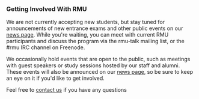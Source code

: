 ### Getting Involved With RMU

We are not currently accepting new students, but stay tuned for announcements of new entrance exams and other public events on our [news page](/changelog.html).  While you're waiting, you can meet with current RMU participants and discuss the program via the rmu-talk mailing list, or the #rmu IRC channel on Freenode.

We occasionally hold events that are open to the public, such as meetings with guest speakers or study sessions hosted by our staff and alumni. These events will also be announced on our [news page](/changelog.html), so be sure to keep an eye on it if you'd like to get involved.

Feel free to [contact us](/about/contact.html) if you have any questions